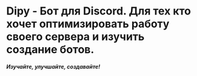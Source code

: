 # Dipy - Бот для Discord. Для тех кто хочет оптимизировать работу своего сервера и изучить создание ботов.
#### *Изучайте, улучшайте, создавайте!*
